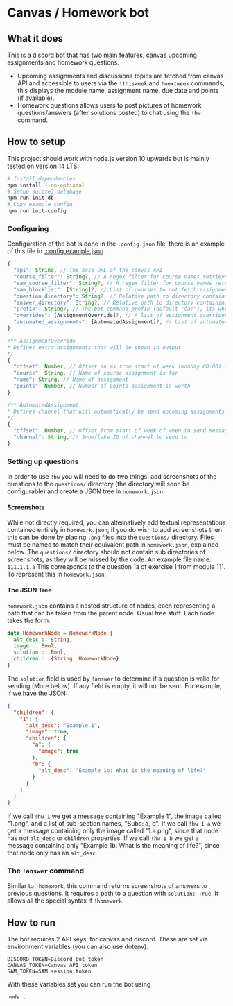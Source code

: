 # Canvas / Homework bot

## What it does
This is a discord bot that has two main features, canvas upcoming assignments and homework questions.
- Upcoming assignments and discussions topics are fetched from canvas API and accessible to users via the `!thisweek` and `!nextweek` commands, this displays the module name, assignment name, due date and points (if available).
- Homework questions allows users to post pictures of homework questions/answers (after solutions posted) to chat using the `!hw` command.

## How to setup
This project should work with node.js version 10 upwards but is mainly tested on version 14 LTS.

```bash
# Install dependencies
npm install --no-optional
# Setup sqlite3 database
npm run init-db
# Copy example config
npm run init-config
```

### Configuring
Configuration of the bot is done in the `.config.json` file, there is an example of this file in [.config.example.json](./.config.example.json)
```javascript
{
  "api": String, // The base URL of the canvas API
  "course_filter": String?, // A regex filter for course names retrieved from canvas /courses
  "sam_course_filter": String?, // A regex filter for course names retrieved from SAM
  "sam_blocklist": [String]?, // List of courses to not fetch assignments for from SAM
  "question_directory": String?, // Relative path to directory containing questions
  "answer_directory": String?, // Relative path to directory containing answers
  "prefix": String?, // The bot command prefix (default "ca!"), its what is put before commands e.g. "ca!help"
  "overrides": [AssignmentOverride]?, // A list of assignment overrides
  "automated_assignments": [AutomatedAssignment]?, // List of automated assignment channels
}
```
```javascript
/** AssignmentOverride
* Defines extra assignments that will be shown in output
*/
{
  "offset": Number, // Offset in ms from start of week (monday 00:00) for when assignment is due (ms)
  "course": String, // Name of course assignment is for
  "name": String, // Name of assignment
  "points": Number, // Number of points assignment is worth
}
```
```javascript
/** AutomatedAssignment
* Defines channel that will automatically be send upcoming assignments
*/
{
  "offset": Number, // Offset from start of week of when to send message (ms)
  "channel": String, // Snowflake ID of channel to send to
}
```

### Setting up questions
In order to use `!hw` you will need to do two things: add screenshots of the questions to the `questions/` directory (the directory will soon be configurable) and create a JSON tree in `homework.json`.

#### Screenshots
While not directly required, you can alternatively add textual representations contained entirely in `homework.json`, if you do wish to add screenshots then this can be done by placing `.png` files into the `questions/` directory. Files must be named to match their equivalent path in `homework.json`, explained below. The `questions/` directory should not contain sub directories of screenshots, as they will be missed by the code. An example file name:
`111.1.1.a`
This corresponds to the question 1a of exercise 1 from module 111. To represent this in `homework.json`:

#### The JSON Tree
`homework.json` contains a nested structure of nodes, each representing a path that can be taken from the parent node. Usual tree stuff. Each node takes the form:
```haskell
data HomeworkNode = HomeworkNode {
  alt_desc :: String,
  image :: Bool,
  solution :: Bool,
  children :: {String: HomeworkNode}
}
```
The `solution` field is used by `!answer` to determine if a question is valid for sending (More below). If any field is empty, it will not be sent. For example, if we have the JSON:
```json
{
  "children": {
    "1": {
      "alt_desc": "Example 1",
      "image": true,
      "children": {
        "a": {
          "image": true
        },
        "b": {
          "alt_desc": "Example 1b: What is the meaning of life?"
        }
      }
    }
  }
}
 ```
If we call `!hw 1` we get a message containing "Example 1", the image called "1.png", and a list of sub-section names, "Subs: a, b".
If we call `!hw 1 a` we get a message containing only the image called "1.a.png", since that node has not `alt_desc` or `children` properties.
If we call `!hw 1 b` we get a message containing only "Example 1b: What is the meaning of life?", since that node only has an `alt_desc`.

### The `!answer` command
Similar to `!homework`, this command returns screenshots of answers to previous questions. It requires a path to a question with `solution: True`. It allows all the special syntax if `!homework`. 

## How to run
The bot requires 2 API keys, for canvas and discord. These are set via environment variables (you can also use dotenv).
```
DISCORD_TOKEN=Discord bot token
CANVAS_TOKEN=Canvas API token
SAM_TOKEN=SAM session token
```
With these variables set you can run the bot using
```bash
node .
```
